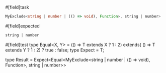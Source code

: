 #[field]task
```ts
MyExclude<string | number | (() => void), Function>, string | number>
```

#[field]expected
```ts
string | number
```

#[field]test
type Equal<X, Y> = (<T>() => T extends X ? 1 : 2) extends(
    <T>() => T extends Y ? 1 : 2) ? true : false;
type Expect<T extends true> = T;

type Result = Expect<Equal<MyExclude<string | number | (() => void), Function>, string | number>>